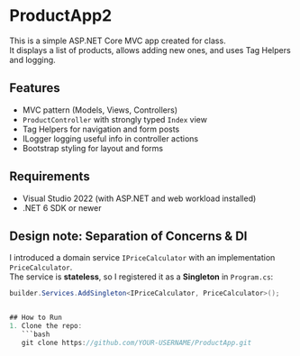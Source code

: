 # ProductApp2
This is a simple ASP.NET Core MVC app created for class.  
It displays a list of products, allows adding new ones, and uses Tag Helpers and logging.

## Features
- MVC pattern (Models, Views, Controllers)
- `ProductController` with strongly typed `Index` view
- Tag Helpers for navigation and form posts
- ILogger logging useful info in controller actions
- Bootstrap styling for layout and forms

## Requirements
- Visual Studio 2022 (with ASP.NET and web workload installed)
- .NET 6 SDK or newer

## Design note: Separation of Concerns & DI

I introduced a domain service `IPriceCalculator` with an implementation `PriceCalculator`.  
The service is **stateless**, so I registered it as a **Singleton** in `Program.cs`:
```csharp
builder.Services.AddSingleton<IPriceCalculator, PriceCalculator>();


## How to Run
1. Clone the repo:
   ```bash
   git clone https://github.com/YOUR-USERNAME/ProductApp.git
